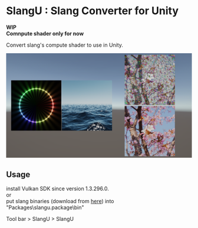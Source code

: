 # SlangU : Slang Converter for Unity
**WIP**\
**Comnpute shader only for now**

Convert slang's compute shader to use in Unity. 

![samples](Screenshots/SlangU_1920x1080_20250213112444.png "サンプル")

## Usage
install Vulkan SDK since version 1.3.296.0.\
or\
put slang binaries (download from [here](https://github.com/shader-slang/slang/releases)) into "Packages\slangu.package\bin"

Tool bar > SlangU > SlangU
